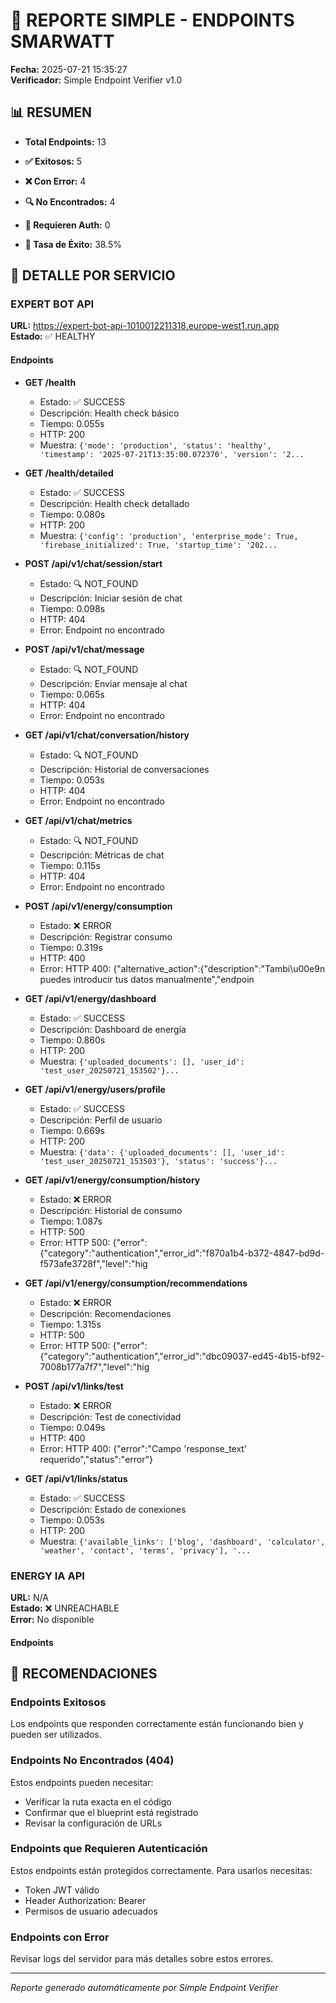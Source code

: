 # 🏢 REPORTE SIMPLE - ENDPOINTS SMARWATT

**Fecha:** 2025-07-21 15:35:27  
**Verificador:** Simple Endpoint Verifier v1.0

## 📊 RESUMEN

- **Total Endpoints:** 13
- **✅ Exitosos:** 5
- **❌ Con Error:** 4
- **🔍 No Encontrados:** 4
- **🔐 Requieren Auth:** 0

- **🎯 Tasa de Éxito:** 38.5%

## 🔧 DETALLE POR SERVICIO

### EXPERT BOT API

**URL:** https://expert-bot-api-1010012211318.europe-west1.run.app  
**Estado:** ✅ HEALTHY  

#### Endpoints

- **GET /health**
  - Estado: ✅ SUCCESS
  - Descripción: Health check básico
  - Tiempo: 0.055s
  - HTTP: 200
  - Muestra: `{'mode': 'production', 'status': 'healthy', 'timestamp': '2025-07-21T13:35:00.072370', 'version': '2...`

- **GET /health/detailed**
  - Estado: ✅ SUCCESS
  - Descripción: Health check detallado
  - Tiempo: 0.080s
  - HTTP: 200
  - Muestra: `{'config': 'production', 'enterprise_mode': True, 'firebase_initialized': True, 'startup_time': '202...`

- **POST /api/v1/chat/session/start**
  - Estado: 🔍 NOT_FOUND
  - Descripción: Iniciar sesión de chat
  - Tiempo: 0.098s
  - HTTP: 404
  - Error: Endpoint no encontrado

- **POST /api/v1/chat/message**
  - Estado: 🔍 NOT_FOUND
  - Descripción: Enviar mensaje al chat
  - Tiempo: 0.065s
  - HTTP: 404
  - Error: Endpoint no encontrado

- **GET /api/v1/chat/conversation/history**
  - Estado: 🔍 NOT_FOUND
  - Descripción: Historial de conversaciones
  - Tiempo: 0.053s
  - HTTP: 404
  - Error: Endpoint no encontrado

- **GET /api/v1/chat/metrics**
  - Estado: 🔍 NOT_FOUND
  - Descripción: Métricas de chat
  - Tiempo: 0.115s
  - HTTP: 404
  - Error: Endpoint no encontrado

- **POST /api/v1/energy/consumption**
  - Estado: ❌ ERROR
  - Descripción: Registrar consumo
  - Tiempo: 0.319s
  - HTTP: 400
  - Error: HTTP 400: {"alternative_action":{"description":"Tambi\u00e9n puedes introducir tus datos manualmente","endpoin

- **GET /api/v1/energy/dashboard**
  - Estado: ✅ SUCCESS
  - Descripción: Dashboard de energía
  - Tiempo: 0.860s
  - HTTP: 200
  - Muestra: `{'uploaded_documents': [], 'user_id': 'test_user_20250721_153502'}...`

- **GET /api/v1/energy/users/profile**
  - Estado: ✅ SUCCESS
  - Descripción: Perfil de usuario
  - Tiempo: 0.669s
  - HTTP: 200
  - Muestra: `{'data': {'uploaded_documents': [], 'user_id': 'test_user_20250721_153503'}, 'status': 'success'}...`

- **GET /api/v1/energy/consumption/history**
  - Estado: ❌ ERROR
  - Descripción: Historial de consumo
  - Tiempo: 1.087s
  - HTTP: 500
  - Error: HTTP 500: {"error":{"category":"authentication","error_id":"f870a1b4-b372-4847-bd9d-f573afe3728f","level":"hig

- **GET /api/v1/energy/consumption/recommendations**
  - Estado: ❌ ERROR
  - Descripción: Recomendaciones
  - Tiempo: 1.315s
  - HTTP: 500
  - Error: HTTP 500: {"error":{"category":"authentication","error_id":"dbc09037-ed45-4b15-bf92-7008b177a7f7","level":"hig

- **POST /api/v1/links/test**
  - Estado: ❌ ERROR
  - Descripción: Test de conectividad
  - Tiempo: 0.049s
  - HTTP: 400
  - Error: HTTP 400: {"error":"Campo 'response_text' requerido","status":"error"}


- **GET /api/v1/links/status**
  - Estado: ✅ SUCCESS
  - Descripción: Estado de conexiones
  - Tiempo: 0.053s
  - HTTP: 200
  - Muestra: `{'available_links': ['blog', 'dashboard', 'calculator', 'weather', 'contact', 'terms', 'privacy'], '...`


### ENERGY IA API

**URL:** N/A  
**Estado:** ❌ UNREACHABLE  
**Error:** No disponible  

#### Endpoints


## 🎯 RECOMENDACIONES

### Endpoints Exitosos
Los endpoints que responden correctamente están funcionando bien y pueden ser utilizados.

### Endpoints No Encontrados (404)
Estos endpoints pueden necesitar:
- Verificar la ruta exacta en el código
- Confirmar que el blueprint está registrado
- Revisar la configuración de URLs

### Endpoints que Requieren Autenticación
Estos endpoints están protegidos correctamente. Para usarlos necesitas:
- Token JWT válido
- Header Authorization: Bearer <token>
- Permisos de usuario adecuados

### Endpoints con Error
Revisar logs del servidor para más detalles sobre estos errores.

---

*Reporte generado automáticamente por Simple Endpoint Verifier*
